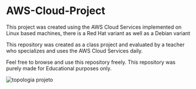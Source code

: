 # AWS-Cloud-Project
This project was created using the AWS Cloud Services implemented on Linux based machines, there is a Red Hat variant as well as a Debian variant

This repository was created as a class project and evaluated by a teacher who specializes and uses the AWS Cloud Services daily.

Feel free to browse and use this repository freely. This repository was purely made for Educational purposes only.

![topologia projeto](https://user-images.githubusercontent.com/32963070/154140595-161cec01-7ccd-48c2-a3c0-63ea9c83ce9e.jpg)




